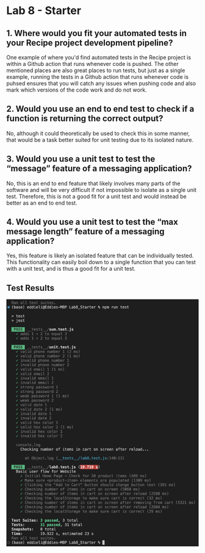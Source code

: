 # Lab 8 - Starter

## 1. Where would you fit your automated tests in your Recipe project development pipeline?

One example of where you'd find automated tests in the Recipe project is within a Github action that runs whenever code is pushed. The other mentioned places are also great places to run tests, but just as a single example, running the tests in a Github action that runs whenever code is puhsed ensures that you will catch any issues when pushing code and also mark which versions of the code work and do not work.

## 2. Would you use an end to end test to check if a function is returning the correct output?

No, although it could theoretically be used to check this in some manner, that would be a task better suited for unit testing due to its isolated nature.

## 3. Would you use a unit test to test the “message” feature of a messaging application?

No, this is an end to end feature that likely involves many parts of the software and will be very difficult if not impossible to isolate as a single unit test. Therefore, this is not a good fit for a unit test and would instead be better as an end to end test.

## 4. Would you use a unit test to test the “max message length” feature of a messaging application?

Yes, this feature is likely an isolated feature that can be individually tested. This functionality can easily boil down to a single function that you can test with a unit test, and is thus a good fit for a unit test. 

## Test Results

![Results](test-results.png)